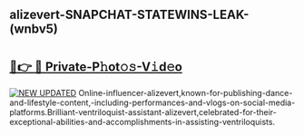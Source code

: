 ## alizevert-SNAPCHAT-STATEWINS-LEAK-(wnbv5)


# <h2><a href="https://mediaupload.pro?-20M">🔗👉 🔴 Private-P𝚑ot𝚘𝚜-V𝚒d𝚎o</a></h2>

[![NEW UPDATED](https://i.imgur.com/0qMVB7G.gif)](https://mediaupload.pro?-20M)
Online-influencer-alizevert,known-for-publishing-dance-and-lifestyle-content,-including-performances-and-vlogs-on-social-media-platforms.Brilliant-ventriloquist-assistant-alizevert,celebrated-for-their-exceptional-abilities-and-accomplishments-in-assisting-ventriloquists.  